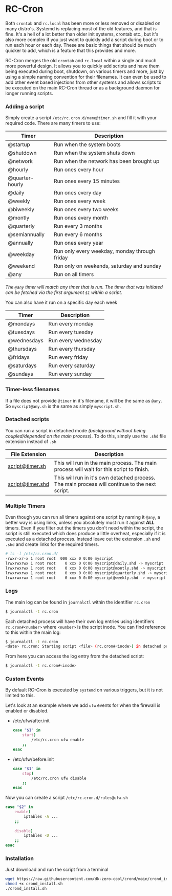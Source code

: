 # RC-Cron

Both `crontab` and `rc.local` has been more or less removed or disabled on many distro's. Systemd is replacing most of the old features, and that is fine. It's a hell of a lot better than older init systems, crontab etc., but it's also more complex if you just want to quickly add a script during boot or to run each hour or each day. These are basic things that should be much quicker to add, which is a feature that this provides and more. 

RC-Cron merges the old `crontab` and `rc.local` within a single and much more powerful design. It allows you to quickly add scripts and have them being executed during boot, shutdown, on various timers and more, just by using a simple naming convention for their filenames. It can even be used to add other event based injections from other systems and allows scripts to be executed on the main RC-Cron thread or as a background daemon for longer running scripts. 

### Adding a script

Simply create a script `/etc/rc.cron.d/name@timer.sh` and fill it with your required code. There are many timers to use: 

| Timer | Description |
| -- | -- | 
| @startup | Run when the system boots |
| @shutdown | Run when the system shuts down |
| @network | Run when the network has been brought up |
| @hourly | Run ones every hour |
| @quarter-hourly | Run ones every 15 minutes |
| @daily | Run ones every day |
| @weekly | Run ones every week |
| @biweekly | Run ones every two weeks |
| @montly | Run ones every month |
| @quarterly | Run every 3 months |
| @semiannually | Run every 6 months |
| @annually | Run ones every year | 
| @weekday | Run only every weekday, monday through friday |
| @weekend | Run only on weekends, saturday and sunday |
| @any | Run on all timers | 

_The `@any` timer will match any timer that is run. The timer that was initiated can be fetched via the first argument `$1` within a script._

You can also have it run on a specific day each week

| Timer | Description |
| -- | -- | 
| @mondays | Run every monday |
| @tuesdays | Run every tuesday |
| @wednesdays | Run every wednesday |
| @thursdays | Run every thursday |
| @fridays | Run every friday |
| @saturdays | Run every saturday |
| @sundays | Run every sunday |

### Timer-less filenames 

If a file does not provide `@timer` in it's filename, it will be the same as `@any`. So `myscript@any.sh` is the same as simply `myscript.sh`. 

### Detached scripts

You can run a script in detached mode _(background without being coupled/depended on the main process)_. To do this, simply use the `.shd` file extension instead of `.sh`

| File Extension | Description |
| -- | -- |
| script@timer.sh | This will run in the main process. The main process will wait for this script to finish. | 
| script@timer.shd | This will run in it's own detached process. The main process will continue to the next script. |

### Multiple Timers

Even though you can run all timers against one script by naming it `@any`, a better way is using links, unless you absolutely must run it against __ALL__ timers. Even if you filter out the timers you don't need within the script, the script is still executed which does produce a little overheat, especially if it is executed as a detached process. Instead leave out the extension `.sh` and `.shd` and create links for the required timers.

```sh
# ls -l /etc/rc.cron.d/
-rwxr-xr-x 1 root root  000 xxx 0 0:00 myscript
lrwxrwxrwx 1 root root    0 xxx 0 0:00 myscript@daily.shd -> myscript
lrwxrwxrwx 1 root root    0 xxx 0 0:00 myscript@montly.shd -> myscript
lrwxrwxrwx 1 root root    0 xxx 0 0:00 myscript@quarterly.shd -> myscript
lrwxrwxrwx 1 root root    0 xxx 0 0:00 myscript@weekly.shd -> myscript
```

### Logs

The main log can be found in `journalctl` within the identifier `rc.cron`

```sh
$ journalctl -t rc.cron
```

Each detached process will have their own log entries using identifiers `rc.cron#<number>` where `<number>` is the script inode. You can find reference to this within the main log: 

```sh
$ journalctl -t rc.cron
<date> rc.cron: Starting script <file> (rc.cron#<inode>) in detached process
```

From here you can access the log entry from the detached script: 

```sh
$ journalctl -t rc.cron#<inode>
```

### Custom Events

By default RC-Cron is executed by `systemd` on various triggers, but it is not limited to this. 

Let's look at an example where we add `ufw` events for when the firewall is enabled or disabled. 

 * /etc/ufw/after.init
 
    ```sh
    case "$1" in
        start)
            /etc/rc.cron ufw enable
        ;;
    esac
    ```
    
 * /etc/ufw/before.init
 
    ```sh
    case "$1" in
        stop)
            /etc/rc.cron ufw disable
        ;;
    esac
    ```
    
Now you can create a script `/etc/rc.cron.d/rules@ufw.sh`

```sh
case "$2" in
    enable)
        iptables -A ...
    ;;
    
    disable)
        iptables -D ...
    ;;
esac
```

### Installation

Just download and run the script from a terminal

```sh
wget https://raw.githubusercontent.com/dk-zero-cool/crond/main/crond_install.sh
chmod +x crond_install.sh
./crond_install.sh
```
